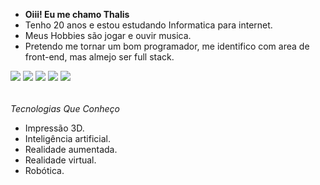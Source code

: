- **Oiii! Eu me chamo Thalis**
- Tenho 20 anos e estou estudando Informatica para internet.
- Meus Hobbies são jogar e ouvir musica.
- Pretendo me tornar um bom programador, me identifico com area de front-end, mas almejo ser full stack.

<div> 
  <a href="https://www.youtube.com/channel/UC_-uuuZbY0AAt9CViNzvc-Q" target="_blank"><img src="https://img.shields.io/badge/YouTube-FF0000?style=for-the-badge&logo=youtube&logoColor=white" target="_blank"></a>
  <a href="https://instagram.com/rafaballerini" target="_blank"><img src="https://img.shields.io/badge/-Instagram-%23E4405F?style=for-the-badge&logo=instagram&logoColor=white" target="_blank"></a>
 	<a href="https://www.twitch.tv/rafaballerinii" target="_blank"><img src="https://img.shields.io/badge/Twitch-9146FF?style=for-the-badge&logo=twitch&logoColor=white" target="_blank"></a>
  <a href="" target="_blank"><img src="https://img.shields.io/badge/Discord-7289DA?style=for-the-badge&logo=discord&logoColor=white" target="_blank"></a> 
  <a href = "thalis.carmo@aluno.senai"><img src="https://img.shields.io/badge/-Gmail-%23333?style=for-the-badge&logo=gmail&logoColor=white" target="_blank"></a>
</div>

###### <h6>
_Tecnologias Que Conheço_  
* Impressão 3D. 
* Inteligência artificial. 
* Realidade aumentada. 
* Realidade virtual. 
* Robótica. 
###### <h6>

